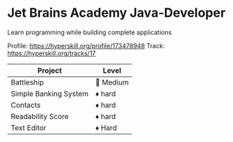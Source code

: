 # Jet Brains Academy Java-Developer
Learn programming while building complete applications

Profile: https://hyperskill.org/profile/173478948
Track: https://hyperskill.org/tracks/17

| Project | Level |
| ------ | ------ |
| Battleship | 🔷 Medium |
| Simple Banking System | ♦️ hard |
| Contacts | ♦️ hard |
| Readability Score | ♦️ hard |
| Text Editor | ♦️ Hard |
